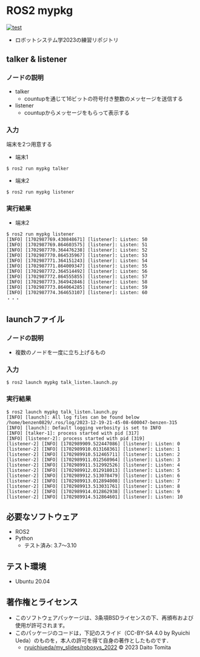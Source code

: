 # ROS2 mypkg
[![test](https://github.com/daitotomita/robosys2023/actions/workflows/test.yml/badge.svg)](https://github.com/daitotomita/robosys2023/actions/workflows/test.yml)
  * ロボットシステム学2023の練習リポジトリ
##  talker & listener
### ノードの説明
 * talker
	* countupを通じて16ビットの符号付き整数のメッセージを送信する
 * listener
	* countupからメッセージをもらって表示する
 
### 入力
端末を2つ用意する
  * 端末1
```
$ ros2 run mypkg talker
```
  * 端末2
```
$ ros2 run mypkg listener
```
### 実行結果
  * 端末2
```
$ ros2 run mypkg listener
[INFO] [1702987769.430848671] [listener]: Listen: 50
[INFO] [1702987769.864603575] [listener]: Listen: 51
[INFO] [1702987770.364476238] [listener]: Listen: 52
[INFO] [1702987770.864535967] [listener]: Listen: 53
[INFO] [1702987771.364151243] [listener]: Listen: 54
[INFO] [1702987771.864009347] [listener]: Listen: 55
[INFO] [1702987772.364514492] [listener]: Listen: 56
[INFO] [1702987772.864555855] [listener]: Listen: 57
[INFO] [1702987773.364942846] [listener]: Listen: 58
[INFO] [1702987773.864064285] [listener]: Listen: 59
[INFO] [1702987774.364653107] [listener]: Listen: 60
・・・
```

## launchファイル
### ノードの説明
  * 複数のノードを一度に立ち上げるもの
### 入力
```
$ ros2 launch mypkg talk_listen.launch.py
```
### 実行結果
```
$ ros2 launch mypkg talk_listen.launch.py
[INFO] [launch]: All log files can be found below /home/benzen0829/.ros/log/2023-12-19-21-45-08-600047-benzen-315
[INFO] [launch]: Default logging verbosity is set to INFO
[INFO] [talker-1]: process started with pid [317]
[INFO] [listener-2]: process started with pid [319]
[listener-2] [INFO] [1702989909.522447086] [listener]: Listen: 0
[listener-2] [INFO] [1702989910.013168361] [listener]: Listen: 1
[listener-2] [INFO] [1702989910.512465711] [listener]: Listen: 2
[listener-2] [INFO] [1702989911.012568964] [listener]: Listen: 3
[listener-2] [INFO] [1702989911.512992526] [listener]: Listen: 4
[listener-2] [INFO] [1702989912.012918013] [listener]: Listen: 5
[listener-2] [INFO] [1702989912.513078479] [listener]: Listen: 6
[listener-2] [INFO] [1702989913.012894008] [listener]: Listen: 7
[listener-2] [INFO] [1702989913.513031761] [listener]: Listen: 8
[listener-2] [INFO] [1702989914.012862938] [listener]: Listen: 9
[listener-2] [INFO] [1702989914.512864601] [listener]: Listen: 10
```

## 必要なソフトウェア
  * ROS2
  * Python
	* テスト済み: 3.7～3.10

## テスト環境
  * Ubuntu 20.04

## 著作権とライセンス
  *  このソフトウェアパッケージは、3条項BSDライセンスの下、再頒布および使用が許可されます。
  *  このパッケージのコードは，下記のスライド（CC-BY-SA 4.0 by Ryuichi Ueda）のものを，本人の許可を得て自身の著作としたものです．
      * [ryuichiueda/my_slides/robosys_2022](https://github.com/ryuichiueda/my_slides/tree/master/robosys_2022)
© 2023 Daito Tomita

